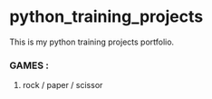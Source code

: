 # python_training_projects
This is my python training projects portfolio.

### GAMES :
1) rock / paper / scissor

